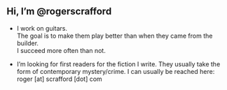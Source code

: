 ## Hi, I’m @rogerscrafford
- I work on guitars.  
  The goal is to make them play better than when they came from the builder.  
  I succeed more often than not.

- I’m looking for first readers for the fiction I write. They usually take the form of contemporary mystery/crime.
  I can usually be reached here: roger [at] scrafford [dot] com

<!---
rogerscrafford/rogerscrafford is a ✨ special ✨ repository because its `README.md` (this file) appears on your GitHub profile.
You can click the Preview link to take a look at your changes.
--->
